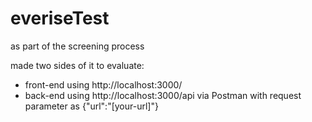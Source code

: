 # everiseTest

as part of the screening process

made two sides of it to evaluate:

- front-end using http://localhost:3000/
- back-end using http://localhost:3000/api via Postman with request parameter as {"url":"[your-url]"}

